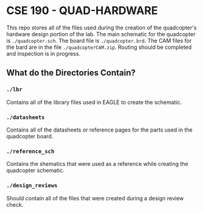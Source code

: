 # CSE 190 - QUAD-HARDWARE

This repo stores all of the files used during the creation of the quadcopter's hardware design portion of the lab. The main schematic for the quadcopter is `./quadcopter.sch`. The board file is `./quadcopter.brd`. The CAM files for the bard are in the file `./quadcopterCAM.zip`. Routing should be completed and inspection is in progress.

## What do the Directories Contain?

### `./lbr`

Contains all of the library files used in EAGLE to create the schematic.

### `./datasheets`

Contains all of the datasheets or reference pages for the parts used in the quadcopter board.

### `./reference_sch`

Contains the shematics that were used as a reference while creating the quadcopter schematic.

### `./design_reviews`

Should contain all of the files that were created during a design review check.
